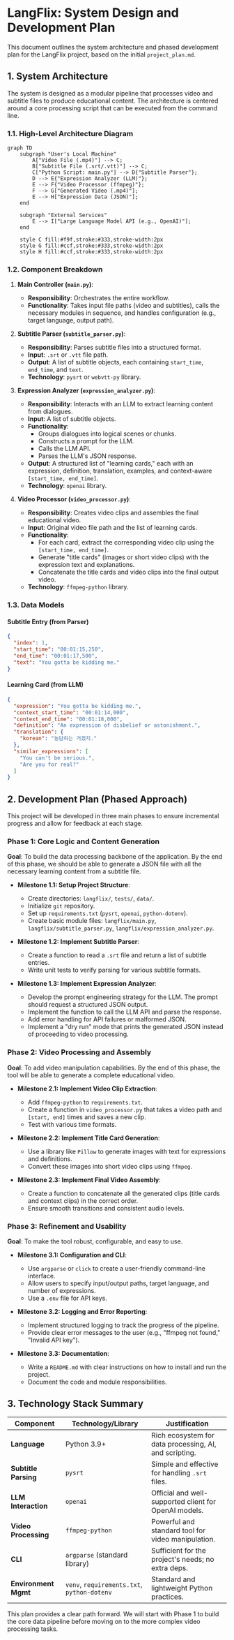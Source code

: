 # LangFlix: System Design and Development Plan

This document outlines the system architecture and phased development plan for the LangFlix project, based on the initial `project_plan.md`.

## 1. System Architecture

The system is designed as a modular pipeline that processes video and subtitle files to produce educational content. The architecture is centered around a core processing script that can be executed from the command line.

### 1.1. High-Level Architecture Diagram

```mermaid
graph TD
    subgraph "User's Local Machine"
        A["Video File (.mp4)"] --> C;
        B["Subtitle File (.srt/.vtt)"] --> C;
        C["Python Script: main.py"] --> D{"Subtitle Parser"};
        D --> E{"Expression Analyzer (LLM)"};
        E --> F{"Video Processor (ffmpeg)"};
        F --> G["Generated Video (.mp4)"];
        E --> H["Expression Data (JSON)"];
    end

    subgraph "External Services"
        E --> I["Large Language Model API (e.g., OpenAI)"];
    end

    style C fill:#f9f,stroke:#333,stroke-width:2px
    style G fill:#ccf,stroke:#333,stroke-width:2px
    style H fill:#ccf,stroke:#333,stroke-width:2px
```

### 1.2. Component Breakdown

1.  **Main Controller (`main.py`)**:
    *   **Responsibility**: Orchestrates the entire workflow.
    *   **Functionality**: Takes input file paths (video and subtitles), calls the necessary modules in sequence, and handles configuration (e.g., target language, output path).

2.  **Subtitle Parser (`subtitle_parser.py`)**:
    *   **Responsibility**: Parses subtitle files into a structured format.
    *   **Input**: `.srt` or `.vtt` file path.
    *   **Output**: A list of subtitle objects, each containing `start_time`, `end_time`, and `text`.
    *   **Technology**: `pysrt` or `webvtt-py` library.

3.  **Expression Analyzer (`expression_analyzer.py`)**:
    *   **Responsibility**: Interacts with an LLM to extract learning content from dialogues.
    *   **Input**: A list of subtitle objects.
    *   **Functionality**:
        *   Groups dialogues into logical scenes or chunks.
        *   Constructs a prompt for the LLM.
        *   Calls the LLM API.
        *   Parses the LLM's JSON response.
    *   **Output**: A structured list of "learning cards," each with an expression, definition, translation, examples, and context-aware `[start_time, end_time]`.
    *   **Technology**: `openai` library.

4.  **Video Processor (`video_processor.py`)**:
    *   **Responsibility**: Creates video clips and assembles the final educational video.
    *   **Input**: Original video file path and the list of learning cards.
    *   **Functionality**:
        *   For each card, extract the corresponding video clip using the `[start_time, end_time]`.
        *   Generate "title cards" (images or short video clips) with the expression text and explanations.
        *   Concatenate the title cards and video clips into the final output video.
    *   **Technology**: `ffmpeg-python` library.

### 1.3. Data Models

#### Subtitle Entry (from Parser)

```json
{
  "index": 1,
  "start_time": "00:01:15,250",
  "end_time": "00:01:17,500",
  "text": "You gotta be kidding me."
}
```

#### Learning Card (from LLM)

```json
{
  "expression": "You gotta be kidding me.",
  "context_start_time": "00:01:14,000",
  "context_end_time": "00:01:18,000",
  "definition": "An expression of disbelief or astonishment.",
  "translation": {
    "korean": "농담하는 거겠지."
  },
  "similar_expressions": [
    "You can't be serious.",
    "Are you for real?"
  ]
}
```

## 2. Development Plan (Phased Approach)

This project will be developed in three main phases to ensure incremental progress and allow for feedback at each stage.

### Phase 1: Core Logic and Content Generation

**Goal**: To build the data processing backbone of the application. By the end of this phase, we should be able to generate a JSON file with all the necessary learning content from a subtitle file.

*   **Milestone 1.1: Setup Project Structure**:
    *   Create directories: `langflix/`, `tests/`, `data/`.
    *   Initialize `git` repository.
    *   Set up `requirements.txt` (`pysrt`, `openai`, `python-dotenv`).
    *   Create basic module files: `langflix/main.py`, `langflix/subtitle_parser.py`, `langflix/expression_analyzer.py`.

*   **Milestone 1.2: Implement Subtitle Parser**:
    *   Create a function to read a `.srt` file and return a list of subtitle entries.
    *   Write unit tests to verify parsing for various subtitle formats.

*   **Milestone 1.3: Implement Expression Analyzer**:
    *   Develop the prompt engineering strategy for the LLM. The prompt should request a structured JSON output.
    *   Implement the function to call the LLM API and parse the response.
    *   Add error handling for API failures or malformed JSON.
    *   Implement a "dry run" mode that prints the generated JSON instead of proceeding to video processing.

### Phase 2: Video Processing and Assembly

**Goal**: To add video manipulation capabilities. By the end of this phase, the tool will be able to generate a complete educational video.

*   **Milestone 2.1: Implement Video Clip Extraction**:
    *   Add `ffmpeg-python` to `requirements.txt`.
    *   Create a function in `video_processor.py` that takes a video path and `[start, end]` times and saves a new clip.
    *   Test with various time formats.

*   **Milestone 2.2: Implement Title Card Generation**:
    *   Use a library like `Pillow` to generate images with text for expressions and definitions.
    *   Convert these images into short video clips using `ffmpeg`.

*   **Milestone 2.3: Implement Final Video Assembly**:
    *   Create a function to concatenate all the generated clips (title cards and context clips) in the correct order.
    *   Ensure smooth transitions and consistent audio levels.

### Phase 3: Refinement and Usability

**Goal**: To make the tool robust, configurable, and easy to use.

*   **Milestone 3.1: Configuration and CLI**:
    *   Use `argparse` or `click` to create a user-friendly command-line interface.
    *   Allow users to specify input/output paths, target language, and number of expressions.
    *   Use a `.env` file for API keys.

*   **Milestone 3.2: Logging and Error Reporting**:
    *   Implement structured logging to track the progress of the pipeline.
    *   Provide clear error messages to the user (e.g., "ffmpeg not found," "Invalid API key").

*   **Milestone 3.3: Documentation**:
    *   Write a `README.md` with clear instructions on how to install and run the project.
    *   Document the code and module responsibilities.

## 3. Technology Stack Summary

| Component             | Technology/Library                               | Justification                                         |
| --------------------- | ------------------------------------------------ | ----------------------------------------------------- |
| **Language**          | Python 3.9+                                      | Rich ecosystem for data processing, AI, and scripting.|
| **Subtitle Parsing**  | `pysrt`                                          | Simple and effective for handling `.srt` files.       |
| **LLM Interaction**   | `openai`                                         | Official and well-supported client for OpenAI models. |
| **Video Processing**  | `ffmpeg-python`                                  | Powerful and standard tool for video manipulation.    |
| **CLI**               | `argparse` (standard library)                    | Sufficient for the project's needs; no extra deps.    |
| **Environment Mgmt**  | `venv`, `requirements.txt`, `python-dotenv`      | Standard and lightweight Python practices.            |

This plan provides a clear path forward. We will start with Phase 1 to build the core data pipeline before moving on to the more complex video processing tasks.
